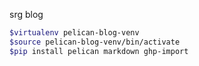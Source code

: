 srg blog

``` bash
$virtualenv pelican-blog-venv
$source pelican-blog-venv/bin/activate
$pip install pelican markdown ghp-import
```
